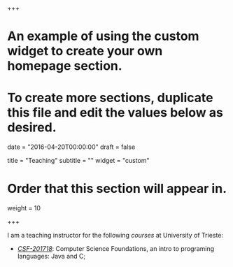 +++
# An example of using the custom widget to create your own homepage section.
# To create more sections, duplicate this file and edit the values below as desired.

date = "2016-04-20T00:00:00"
draft = false

title = "Teaching"
subtitle = ""
widget = "custom"

# Order that this section will appear in.
weight = 10

+++

I am a teaching instructor for the following *courses* at University of Trieste:

- [*CSF-201718*](teaching/csfoundation201718/): Computer Science Foundations, an intro to programing languages: Java and C; 
